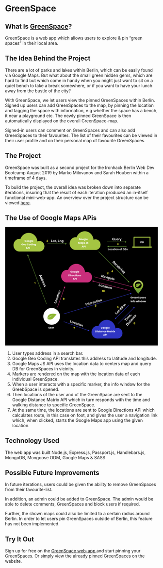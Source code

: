# GreenSpace


## What Is [GreenSpace](https://greenspaceberlin.herokuapp.com)?

GreenSpace is a web app which allows users to explore & pin “green spaces” in their local area.


## The Idea Behind the Project

There are a lot of parks and lakes within Berlin, which can be easily found via Google Maps. But what about the small green hidden gems, which are hard to find but which come in handy when you might just want to sit on a quiet bench to take a break somewhere, or if you want to have your lunch away from the bustle of the city? 

With GreenSpace, we let users view the pinned GreenSpaces within Berlin. Signed up users can add GreenSpaces to the map, by pinning the location and tagging the space with information, e.g whether the space has a bench, it near a playground etc. The newly pinned GreenSpace is then automatically displayed on the overall GreenSpace-map.

Signed-in users can comment on GreenSpaces and can also add GreenSpaces to their favourites. The list of their favourites can be viewed in their user profile and on their personal map of favourite GreenSpaces.


## The Project

GreenSpace was built as a second project for the Ironhack Berlin Web Dev Bootcamp August 2019 by Marko Milovanov and Sarah Houben within a timeframe of 4 days. 

To build the project, the overall idea was broken down into separate iterations, insuring that the result of each iteration produced an in-itself functional mini-web-app. An overview over the project structure can be viewed [here](https://trello.com/b/QAxMOQaq/project-2-greenspace). 


## The Use of Google Maps APis

![alt text](https://github.com/SarahHouben/GreenSpace/blob/master/public/images/Google_Maps_GreenSpace.png "Google Maps GreenSpace")

1.	User types address in a search bar.  
2.	Google Geo Coding API translates this address to latitude and longitude.
3.	Google Maps JS API uses the location data to centers map and query DB for GreenSpaces in vicinity.
4.	Markers are rendered on the map with the location data of each individual GreenSpace.
5.	When a user interacts with a specific marker, the info window for the GreebSpace is opened.
6.	Then locations of the user and of the GreenSpace are sent to the Google Distance Matrix API which in turn responds with 
the time and walking distance to specific GreenSpace.
7.	At the same time, the locations are sent to Google Directions API which calculates route, in this case on foot, and gives the user a navigation link which, when clicked, starts the Google Maps app using the given location.


## Technology Used

The web app was built Node.js, Express.js, Passport.js, Handlebars.js, MongoDB, Mongoose ODM, Google Maps & SASS


## Possible Future Improvements

In future iterations, users could be given the ability to remove GreenSpaces from their favourite-list.

In addition, an admin could be added to GreenSpace. The admin would be able to delete comments, GreenSpaces and block users if required.

Further, the shown maps could also be limited to a certain radius around Berlin. In order to let users pin GreenSpaces outside of Berlin, this feature has not been implemented.


## Try It Out

Sign up for free on the [GreenSpace web-app ](https://greenspaceberlin.herokuapp.com) and start pinning your GreenSpaces. Or simply view the already pinned GreenSpaces on the website.

